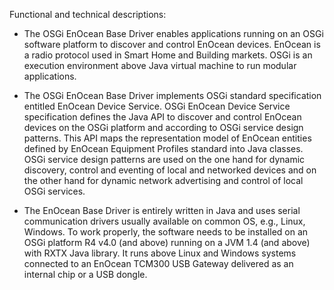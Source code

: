 Functional and technical descriptions:

- The OSGi EnOcean Base Driver enables applications running on an OSGi software platform to discover and control EnOcean devices. EnOcean is a radio protocol used in Smart Home and Building markets. OSGi is an execution environment above Java virtual machine to run modular applications.

- The OSGi EnOcean Base Driver implements OSGi standard specification entitled EnOcean Device Service. OSGi EnOcean Device Service specification defines the Java API to discover and control EnOcean devices on the OSGi platform and according to OSGi service design patterns. This API maps the representation model of EnOcean entities defined by EnOcean Equipment Profiles standard into Java classes. OSGi service design patterns are used on the one hand for dynamic discovery, control and eventing of local and networked devices and on the other hand for dynamic network advertising and control of local OSGi services.

- The EnOcean Base Driver is entirely written in Java and uses serial communication drivers usually available on common OS, e.g., Linux, Windows. To work properly, the software needs to be installed on an OSGi platform R4 v4.0 (and above) running on a JVM 1.4 (and above) with RXTX Java library. It runs above Linux and Windows systems connected to an EnOcean TCM300 USB Gateway delivered as an internal chip or a USB dongle.
